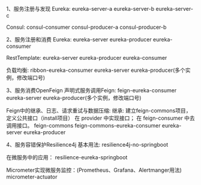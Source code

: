 1、服务注册与发现
Eureka:
    eureka-server-a
    eureka-server-b
    eureka-server-c
    
Consul:
    consul-consumer
    consul-producer-a
    consul-producer-b

2、服务注册和消费
Eureka:
    eureka-server
    eureka-producer
    eureka-consumer
    
RestTemplate:
    eureka-server
    eureka-producer
    eureka-consumer

负载均衡:
    ribbon-eureka-consumer
    eureka-server
    eureka-producer(多个实例，修改端口号)
    
    
3、服务消费OpenFeign
声明式服务调用Feign:
    feign-eureka-consumer
    eureka-server
    eureka-producer(多个实例，修改端口号)
    
Feign中的继承、日志、请求重试与数据压缩:
    继承:
        建立feign-commons项目，定义公共接口（install项目）
        在 provider 中实现接口；
        在 feign-consumer 中去调用接口。
    feign-commons
    feign-commons-eureka-consumer
    eureka-server
    eureka-producer
    
4、服务容错保护Resilience4j
基本用法:
    resilience4j-no-springboot
    
在微服务中的应用：
    resilience-eureka-springboot
    
Micrometer实现微服务监控：(Prometheus、Grafana、Alertmanger用法)
    micrometer-actuator
    